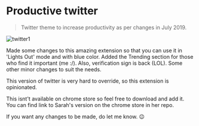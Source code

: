 # Productive twitter

> Twitter theme to increase productivity as per changes in July 2019.

![twitter1](https://user-images.githubusercontent.com/35609063/61998439-b3a17d00-b0cd-11e9-845e-af61e79da2d3.JPG)

Made some changes to this amazing extension so that you can use it in 'Lights Out' mode and with blue color.
Added the Trending section for those who find it important (me :/).
Also, verification sign is back (LOL).
Some other minor changes to suit the needs. 

This version of twitter is very hard to override, so this extension is opinionated.

This isnt't available on chrome store so feel free to download and add it.
You can find link to Sarah's version on the chrome store in her repo.

If you want any changes to be made, do let me know. 😉
